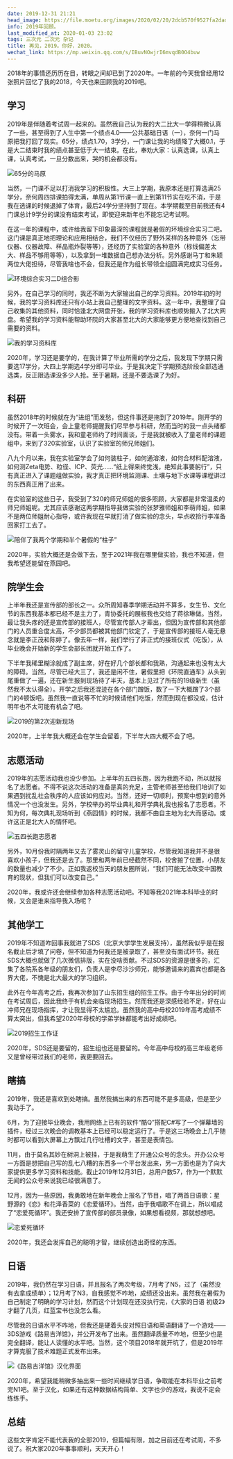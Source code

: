 ```yaml
---
date: 2019-12-31 21:21
head_image: https://file.moetu.org/images/2020/02/20/2dcb570f9527fa2dad2cefe6cc8e745fb0e699566ddac260.jpg
info: 2019年回顾。
last_modified_at: 2020-01-03 23:02
tags: 三次元 二次元 杂记
title: 再见，2019。你好，2020。
wechat_link: https://mp.weixin.qq.com/s/IBuvNOwjrI6mvqdB0O4buw
---
```

2018年的事情还历历在目，转眼之间却已到了2020年。一年前的今天我曾经用12张照片回忆了我的2018，今天也来回顾我的2019吧。

## 学习
2019年是伴随着考试周一起来的。虽然我自己认为我的大二比大一学得稍微认真了一些，甚至得到了人生中第一个绩点4.0——公共基础日语（一），奈何一门马原把我打回了现实。65分，绩点1.70，3学分，一门课让我的均绩降了大概0.1，于是大二结束时我的绩点甚至低于大一结束。在此，奉劝大家：认真选课，认真上课，认真考试，一旦分数出来，哭的机会都没有。

![65分的马原](https://file.moetu.org/images/2020/02/20/1350dbbe7477304c345da52b673b65464adc0289ec619e6f.png)

当然，一门课不足以打消我学习的积极性。大三上学期，我原本还是打算选满25学分，奈何周四排课拍得太满，单周从第1节课一直上到第11节实在吃不消，于是我在选课的时候退掉了体育，最后24学分坚持到了现在。本学期截至目前我还有4门课总计9学分的课没有结束考试，即使迎来新年也不能忘记考试啊。

在这一年的课程中，或许给我留下印象最深的课程就是暑假的环境综合实习二吧。这门课是真正地把理论和应用相结合，我们不仅经历了野外采样的各种意外（忘带仪器、仪器故障、样品瓶炸裂等等），还经历了实验室的各种意外（标线偏差太大、样品不够用等等），以及拿到一堆数据自己想办法分析。另外感谢马丁和朱颖两位大佬担待，尽管我啥也不会，但我还是作为组长带领全组圆满完成实习任务。

![环境综合实习二D组合影](https://file.moetu.org/images/2020/02/20/2dcb570f9527fa2dad2cefe6cc8e745fb0e699566ddac260.jpg)

另外，在自己学习的同时，我还不断为大家输出自己的学习资料。2019年初的时候，我的学习资料库还只有小站上我自己整理的文字资料。这一年中，我整理了自己收集的其他资料，同时恰逢北大网盘开张，我的学习资料库也顺势搬入了北大网盘。希望我的学习资料能帮助环院的大家甚至北大的大家能够更方便地查找到自己需要的资料。

![我的学习资料库](https://file.moetu.org/images/2020/02/20/38e00537c94f62c1ca9f1b712d0275983003f5eec9d2f297.png)

2020年，学习还是要学的，在我计算了毕业所需的学分之后，我发现下学期只需要选17学分，大四上学期选4学分即可毕业。于是我决定下学期预选阶段全部选通选类，反正限选课没多少人抢。至于暑期，还是不要选课了为好。

## 科研

虽然2018年的时候就在为“进组”而发愁，但这件事还是拖到了2019年。刚开学的时候开了一次班会，会上童老师提醒我们尽早参与科研，然而当时的我一点头绪都没有。带着一头雾水，我和童老师约了时间面谈，于是我就被收入了童老师的课题组中，来到了320实验室，认识了实验室的师兄师姐们。

八九个月以来，我在实验室学会了如何装柱子，如何通溶液，如何合材料配溶液，如何测Zeta电势、粒径、ICP、荧光……“纸上得来终觉浅，绝知此事要躬行”，只有真正进入了课题组做实验，我才真正把环境监测课、土壤与地下水课等课程讲过的东西真正用了出来。

在实验室的这些日子，我受到了320的师兄师姐的很多照顾，大家都是非常温柔的师兄师姐呢。尤其应该感谢这两学期指导我做实验的张梦雅师姐和李萌师姐，如果不是两位师姐耐心指导，或许我现在早就打消了做实验的念头，早点收拾行李准备回家打工去了。

![陪伴了我两个学期和半个暑假的“柱子”](https://file.moetu.org/images/2020/02/20/81a23ee0e3c285376ba70d038617ed5acda66abbed7fff31.jpg)

2020年，实验大概还是会做下去，至于2021年我在哪里做实验，我也不知道，但我希望还能留在燕园吧。

## 院学生会

上半年我还是宣传部的部长之一。众所周知春季学期活动并不算多，女生节、文化节的东西我基本都已经不是主力了，青协委托的展板我也交给了蒋徐琳做。当然，最让我头疼的还是宣传部的接班人，尽管宣传部人才辈出，但因为宣传部和其他部门的人员重合度太高，不少部员都被其他部门钦定了，于是宣传部的接班人毫无悬念就是李正茂和陈婷了。像去年一样，我们举行了非正式的接班仪式（吃饭），从毕业晚会开始新的学生会部长团就开始工作了。

下半年我稀里糊涂就成了副主席，好在好几个部长都和我熟，沟通起来也没有太大的障碍。当然，尽管已经大三了，我还是闲不住，暑假里把《环院直通车》从头到尾重做了一遍，还在新生报到现场待了半天，基本上见过了所有的19级新生（虽然我不太认得全）。开学之后我还混迹在各个部门蹭饭，数了一下大概蹭了3个部门的4顿饭吧。虽然我一直说等不忙的时候请他们吃饭，然而到现在都没成，估计明年也不太可能有机会了吧。

![2019的第2次迎新现场](https://file.moetu.org/images/2020/02/20/74f8aa97c2c0230bd1251851fe308ef65d01c094e946865c.jpg)

2020年，上半年我大概还会在学生会留着，下半年大四大概不会了吧。

## 志愿活动
2019年的志愿活动我也没少参加。上半年的五四长跑，因为我跑不动，所以就报名了志愿者。不得不说这次活动的准备是真的充足，主管老师甚至给我们培训了如果遇到扰乱社会秩序的人应该如何应对。当然，还好一切顺利，预案中想到的意外情况一个也没发生。另外，学校举办的毕业典礼和开学典礼我也报名了志愿者。不知为何，每次典礼现场听到《燕园情》的时候，我都不由自主地为北大而感动。或许这正是北大人的情怀吧。

![五四长跑志愿者](https://file.moetu.org/images/2020/02/20/107e455250da70c567611a8508137b0e0a679ea61d50e848.jpg)

另外，10月份我时隔两年又去了雾灵山的留守儿童学校，尽管我知道我并不是很喜欢小孩子，但我还是去了。那里和两年前已经截然不同，校舍搬了位置，小朋友的数量也减少了不少。正如我返校当天的朋友圈所说，“我们可能无法改变中国教育的现状，但我们可以改变自己。”

2020年，我或许还会继续参加各种志愿活动吧。不知等我2021年本科毕业的时候，又会是谁来指导我入场呢？

## 其他学工
2019年不知道咋回事我就进了SDS（北京大学学生发展支持），虽然我似乎是在报名截止后才填了问卷，但不知道为何我还是被录取了，甚至没有面试环节。我在SDS大概也就做了几次微信排版，实在没啥贡献。不过SDS的资源是很多的，汇集了各院系各年级的朋友们，负责人是李尽沙沙师兄，能够邀请来的嘉宾也都是各界大佬，不愧是北大最大的学习组织。

此外在今年高考之后，我再次参加了山东招生组的招生工作。由于今年出分的时间在考试周后，因此我终于有机会亲临现场招生。然而我还是深感经验不足，好在山冲师兄在现场指挥，才让我显得不太尴尬。虽然我的高中母校2019年高考成绩不算太突出，但我希望2020年母校的学弟学妹都能考出好成绩吧。

![2019招生工作证](https://file.moetu.org/images/2020/02/20/c1108bf12e86e063d7186a287d46caf01199a9f2d1c036cf.jpg)

2020年，SDS还是要留的，招生组也还是要留的。今年高中母校的高三年级老师又是曾经带过我们的老师，我更要回去。

## 瞎搞
2019年，我还是喜欢到处瞎搞。虽然我搞出来的东西可能不是多高级，但是至少我动手了。

6月，为了迎接毕业晚会，我用网络上已有的软件“酷Q”搭配C#写了一个弹幕墙的插件，经过三次晚会的调教基本上已经可以稳定运行了。于是这三场晚会上几乎随时都可以看到大屏幕上方飘过几行吐槽的文字，甚至是表情包。

11月，由于莫名其妙在树洞上被挂，于是我萌生了开通公众号的念头。开办公众号一方面是想把自己写的乱七八糟的东西多一个平台发出来，另一方面也是为了向大家提供更多学习资料和技能。截止2019年12月31日，总用户数57，作为一个默默无闻的公众号来说我已经很满意了。

12月，因为一些原因，我勇敢地在新年晚会上报名了节目，唱了两首日语歌：星野源的《恋》和花泽香菜的《恋爱循环》。当然，由于我唱歌不在调上，所以唱成了“恋爱死循环”。我还安排了宣传部的部员录像，如果想看视频，那就想想吧。

![恋爱死循环](https://file.moetu.org/images/2020/02/20/0a6df39056591d8ebcab338026b29f5dc6676716e56ecff6.jpg)

2020年，我还会发挥自己的聪明才智，继续创造出奇怪的东西。

## 日语
2019年，我仍然在学习日语，并且报名了两次考级，7月考了N5，过了（虽然没有去拿成绩单）；12月考了N3，自我感觉不咋地，成绩还没出来。虽然我在暑假为自己制定了明确的学习计划，然而这个计划现在还没执行完，《大家的日语 初级2》才翻了几页，红蓝宝书也没怎么看。

尽管我的日语水平不咋地，但我还是硬着头皮对照日语和英语翻译了一个游戏——3DS游戏《路易吉洋馆》，并公开发布了出来。虽然翻译质量不咋地，但至少也是完全翻译，能让人读懂的水平吧。当然，这个项目2018年就开坑了，但是2019年才算克服了技术难题正式发布出来。

![《路易吉洋馆》汉化界面](https://file.moetu.org/images/2020/02/20/9f9902a4bc809b069f20954f9b71a0e69db10035b4b00fc8.png)

2020年，希望我能稍微多抽出来一些时间继续学日语，争取能在本科毕业之前考完N1吧。至于汉化，如果还有这种数据结构简单、文字也少的游戏，我说不定会练练手。

## 总结

这些文字肯定不能代表我的全部2019，但篇幅有限，加之目前还在考试周，不多说了。祝大家2020年事事顺利，天天开心！